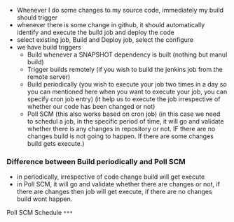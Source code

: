 
- Whenever I do some changes to my source code, immediately my build should trigger
- whenever there is some change in github, it should automatically identify and execute the build job and deploy the code
- select existing job, Build and Deploy job, select the configure
- we have build triggers
   - Build whenever a SNAPSHOT dependency is built (nothing but manul build)
   - Trigger builds remotely (if you wish to build the jenkins job from the remote server)
   - Build periodically (you wish to execute your job two times in a day so you can mentioned here when you want to execute your job, you can specify cron job entry)
     (it help us to execute the job irrespective of whether our code has been changed or not)
   - Poll SCM
     (this also works based on cron job)
     (in this case we need to schedul a job, in the specific period of time, it will go and validate whether there is any changes in repository or not. IF there are no changes build is not going to happen. If there are some changes build gets execute.)

### Difference between Build periodically and Poll SCM
- in periodically, irrespective of code change build will get execute
- in Poll SCM, it will go and validate whether there are changes or not, if there are changes then job will get execute, if there are no changes build wont happen.

Poll SCM
Schedule
```***```

